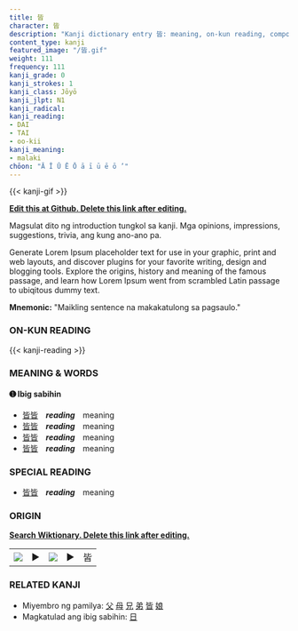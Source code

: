 ```yaml
---
title: 皆
character: 皆
description: "Kanji dictionary entry 皆: meaning, on-kun reading, compounds, origin, related kanji"
content_type: kanji
featured_image: "/皆.gif"
weight: 111
frequency: 111
kanji_grade: 0
kanji_strokes: 1
kanji_class: Jōyō
kanji_jlpt: N1
kanji_radical: 
kanji_reading: 
- DAI
- TAI
- oo-kii
kanji_meaning:
- malaki
chōon: "Ā Ī Ū Ē Ō ā ī ū ē ō ’"
---
```

[//]: # (Don't edit the line below. Kanji animated GIF code is automatically generated.)
{{< kanji-gif >}}

[//]: # (Edit below this line.)

**[Edit this at Github. Delete this link after editing.](https://github.com/tim0g/tim/tree/main/content/kanji/皆/index.md)**

Magsulat dito ng introduction tungkol sa kanji. Mga opinions, impressions, suggestions, trivia, ang kung ano-ano pa.

Generate Lorem Ipsum placeholder text for use in your graphic, print and web layouts, and discover plugins for your favorite writing, design and blogging tools. Explore the origins, history and meaning of the famous passage, and learn how Lorem Ipsum went from scrambled Latin passage to ubiqitous dummy text.
 
**Mnemonic:** "Maikling sentence na makakatulong sa pagsaulo."

### ON-KUN READING

[//]: # (Don't edit the line below. ON-KUN READING code is automatically generated.)
{{< kanji-reading >}}

### MEANING & WORDS

#### ➊ **Ibig sabihin**
  - [皆](../皆)[皆](../皆)　***reading***　meaning
  - [皆](../皆)[皆](../皆)　***reading***　meaning
  - [皆](../皆)[皆](../皆)　***reading***　meaning
  - [皆](../皆)[皆](../皆)　***reading***　meaning

### SPECIAL READING
  - [皆](../皆)[皆](../皆)　***reading***　meaning

### ORIGIN

**[Search Wiktionary. Delete this link after editing.](https://wiktionary.org/wiki/皆)**
<table class="kanji-table"><tr><td>
<img src="60px-皆-bronze.svg.png">
</td><td>▶</td><td>
<img src="60px-皆-oracle.svg.png">
</td><td>▶</td>
<td class="kanji-origin">皆</td>
</tr></table>

### RELATED KANJI
- Miyembro ng pamilya: [父](../父) [母](../母) [兄](../兄) [弟](../弟) [皆](../皆) [娘](../娘)
- Magkatulad ang ibig sabihin: [日](../日)
